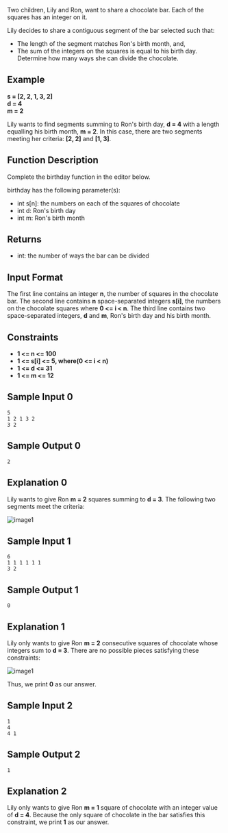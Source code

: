 Two children, Lily and Ron, want to share a chocolate bar. Each of the squares has an integer on it.

Lily decides to share a contiguous segment of the bar selected such that:

- The length of the segment matches Ron's birth month, and,
- The sum of the integers on the squares is equal to his birth day.
Determine how many ways she can divide the chocolate.

## Example
**s = [2, 2, 1, 3, 2]**<br>
**d = 4**<br>
**m = 2**<br>


Lily wants to find segments summing to Ron's birth day, **d = 4** with a length equalling his birth month, **m = 2**. In this case, there are two segments meeting her criteria: **[2, 2]** and **[1, 3]**.

## Function Description

Complete the birthday function in the editor below.

birthday has the following parameter(s):

- int s[n]: the numbers on each of the squares of chocolate
- int d: Ron's birth day
- int m: Ron's birth month
## Returns

- int: the number of ways the bar can be divided
## Input Format

The first line contains an integer **n**, the number of squares in the chocolate bar.
The second line contains **n** space-separated integers **s[i]**, the numbers on the chocolate squares where **0 <= i < n**.
The third line contains two space-separated integers, **d** and **m**, Ron's birth day and his birth month.

## Constraints
- **1 <= n <= 100**
- **1 <= s[i] <= 5, where(0 <= i < n)**
- **1 <= d <= 31**
- **1 <= m <= 12**

## Sample Input 0

    5
    1 2 1 3 2
    3 2
## Sample Output 0

    2
## Explanation 0

Lily wants to give Ron **m = 2** squares summing to **d = 3**. The following two segments meet the criteria:

![image1](https://s3.amazonaws.com/hr-assets/0/1489060874-a04ddb06cf-choco4.png)

## Sample Input 1

    6
    1 1 1 1 1 1
    3 2
## Sample Output 1

    0
## Explanation 1

Lily only wants to give Ron **m = 2** consecutive squares of chocolate whose integers sum to **d = 3**. There are no possible pieces satisfying these constraints:

![image1](https://s3.amazonaws.com/hr-assets/0/1489060978-e33d905668-choco5.png)

Thus, we print **0** as our answer.

## Sample Input 2

    1
    4
    4 1
## Sample Output 2

    1
## Explanation 2

Lily only wants to give Ron **m = 1** square of chocolate with an integer value of **d = 4**. Because the only square of chocolate in the bar satisfies this constraint, we print **1** as our answer.